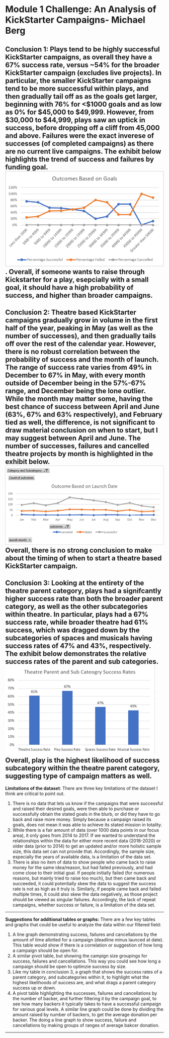 
# Module 1 Challenge: An Analysis of KickStarter Campaigns- Michael Berg
Conclusion 1: Plays tend to be highly successful KickStarter campaigns, as overall they have a 67% success rate, versus ~54% for the broader KickStarter campaign (excludes live projects). In particular, the smaller KickStarter campaigns tend to be more successful within plays, and then gradually tail off as as the goals get larger, beginning with 76% for <$1000 goals and as low as 0% for $45,000 to $49,999. However, from $30,000 to $44,999, plays saw an uptick in success, before dropping off a cliff from 45,000 and above. Failures were the exact inverese of successes (of completed campaigns) as there are no current live campaigns. The exhibit below highlights the trend of success and failures by funding goal. ![Goal Based Outcomes](https://raw.githubusercontent.com/michaelberg1005/Module-1-Challenge/master/Michael%20Berg%20Module%201%20-%20Outcomes%20Based%20on%20Goals%20Line%20Chart.png). Overall, if someone wants to raise through Kickstarter for a play, esepcially with a small goal, it should have a high probability of success, and higher than broader campaigns.
---
Conclusion 2: Theatre based KickStarter campaigns gradually grow in volume in the first half of the year, peaking in May (as well as the number of successes), and then gradually tails off over the rest of the calendar year. However, there is no robust correlation between the probability of success and the month of launch. The range of success rate varies from 49% in December to 67% in May, with every month outside of December being in the 57%-67% range, and December being the lone outlier. While the month may matter some, having the best chance of success between April and June (63%, 67% and 63% respectively), and February tied as well, the difference, is not significant to draw material conclusion on when to start, but I may suggest between April and June. The number of successes, failures and cancelled theatre projects by month is highlighted in the exhibit below. ![Launch Date Outcomes](https://raw.githubusercontent.com/michaelberg1005/Module-1-Challenge/master/Michael%20Berg%20Module%201%20-%20Outcomes%20Based%20on%20Launch%20Date%20Line%20Chart.png) Overall, there is no strong conclusion to make about the timing of when to start a theatre based KickStarter campaign.
---
Conclusion 3: Looking at the entirety of the theatre parent category, plays had a signifcantly higher success rate than both the broader parent category, as well as the other subcategories within theatre. In particular, plays had a 67% success rate, while broader theatre had 61% success, which was dragged down by the subcategories of spaces and musicals having success rates of 47% and 43%, respectively. The exhibit below demonstrates the relative success rates of the parent and sub categories. ![Theatre Parent and Sub Category Likelihood of Success](https://raw.githubusercontent.com/michaelberg1005/Module-1-Challenge/master/Michael%20Berg%20Module%201%20-%20Theatre%20Success%20Rates.PNG)Overall, play is the highest likelihood of success subcategory within the theatre parent category, suggesting type of campaign matters as well.
---
**Limitations of the dataset**: There are three key limitations of the dataset I think are critical to point out. 
1. There is no data that lets us know if the campaigns that were successful and raised their desired goals, were then able to purchase or successfully obtain the stated goals in the blurb, or did they have to go back and raise more money. Simply because a campaign raised its goals, does not mean it was able to achieve its stated mission in totality. 
2. While there is a fair amount of data (over 1000 data points in our focus area), it only goes from 2014 to 2017. If we wanted to understand the relationships within the data for either more recent data (2018-2020) or older data (prior to 2014) to get an updated and/or more holistic sample size, this data set can not provide that. Accordingly, the sample size, especially the years of available data, is a limitation of the data set.
3. There is also no item of data to show people who came back to raise money for the same idea/reason, but had failed previously, and had come close to their initial goal. If people initially failed (for numerous reasons, but mainly tried to raise too much), but then came back and succeeded, it could potentially skew the data to suggest the success rate is not as high as it truly is. Similarly, if people came back and failed multiple times, it could also skew the data negatively, as those project should be viewed as singular failures. Accordingly, the lack of repeat campaigns, whether success or failure, is a limitation of the data set.
---
**Suggestions for additional tables or graphs:** There are a few key tables and graphs that could be useful to analyze the data within our filtered field:
1. A line graph demonstrating success, failures and cancellations by the amount of time allotted for a campaign (deadline minus launced at date). This table would show if there is a correlation or suggestion of how long a campaign should be open for.
2. A similar pivot table, but showing the campign size groupings for success, failures and cancellations. This way you could see how long a campaign should be open to optimzie success by size.
3. Like my table in conclusion 3, a graph that shows the success rates of a parent category, and subcategories within it, to highlight what the highest likelihoods of success are, and what drags a parent category success up or down.
4. A pivot table highlighting the successes, failures and cancellations by the number of backer, and further filtering it by the campaign goal, to see how many backers it typically takes to have a successful campaign for various goal levels. A similar line graph could be done by dividing the amount raised by number of backers, to get the average donation per backer. The doing a line graph to show success, failure and cancellations by making groups of ranges of average bakcer donation.

---
